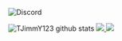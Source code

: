 ![Discord](https://discord.c99.nl/widget/theme-2/651135429550014475.png)


![TJimmY123 github stats](https://github-readme-stats.vercel.app/api?username=yassinboufouss&show_icons=true&theme=tokyonight)
<a href="https://github.com/yassinboufouss">
  <img src="https://img.shields.io/github/followers/yassinboufouss">
</a>
<a href="https://github.com/yassinboufouss">
   <img src="https://komarev.com/ghpvc/?username=yassinboufouss">
</a>

